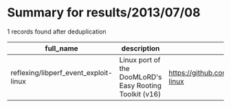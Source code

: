 
# Summary for results/2013/07/08
    
1 records found after deduplication

| full_name | description | html_url | matched_list | matched_count | pushed_at | size | stargazers_count | language | forks_count |
|---------------------------------------|---------------------------------------------------------|----------------------------------------------------------|----------------|-----------------|---------------------------|--------|--------------------|------------|---------------|
| reflexing/libperf_event_exploit-linux | Linux port of the DooMLoRD's Easy Rooting Toolkit (v16) | https://github.com/reflexing/libperf_event_exploit-linux | ['exploit'] | 1 | 2013-07-08 08:32:14+00:00 | 208 | 2 | Shell | 0 |
